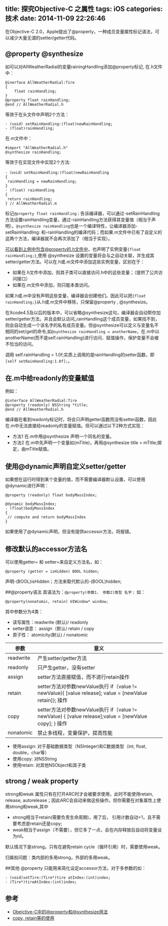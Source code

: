 title: 探究Objective-C 之属性
tags: iOS
categories: 技术
date: 2014-11-09 22:26:46
---
在Objective-C 2.0，Apple提出了@property，一种成员变量属性标记语法，可以减少大量无谓的setter/getter代码。
## @property @synthesize
如可以对AllWeatherRadial的变量rainingHandling添加@property标记,
在.h文件中：
```objc
@inerface AllWeatherRadial:Tire
{
	float rainHandling;
}
@property float rainHandling;
@end // AllWeatherRadial.h
```
等效于在头文件中声明2个方法：
```objc
- (void) setRainHandling:(float)newRainHandling;
- (float)rainHandling;
```
在.m文件中：
```objc
#import "AllWeatherRadial.h"
@synthesize rainHandling;
```
等效于在实现文件中实现2个方法:
```objc
-（void）setRainHandling:(float)newRainHandling
{
 rainHandling = newRainHandling;
}
- (float) rainHandling
{
 return rainHandling;
} // AllWeatherRadial.m
```
标记``@property float rainHandling；``告诉编译器，可以通过-setRainHandling方法设置rainHandling变量，通过-rainHandling方法获得其变量值（相当于声明）。``@synthesize rainHandling``也是一个编译特性，让编译器添加-setRainHandling: 和-rainHandling的编译代码；而如果.m文件中已有了自定义的这两个方法，编译器就不会再次添加了（相当于实现）。

可以看到上例中包含@property的.h文件中，也声明了实例变量``{float rainHandling;}``,使用 @synthesize 设置的变量将会与之自动关联，并生成其setter/getter方法。可以在.h或.m文件中添加这些实例变量，区别在于：
* 如果在.h文件中添加，则其子类可以直接访问.h中的这些变量；（提供了公共访问接口）
* 如果在.m文件中添加，则只能本类访问。

如果.h或.m中没有声明这些变量，编译器会创建他们。因此可以把``{float rainHandling;}``从.h或.m文件中移除，只保留@property , @synthesize。

在Xcode4.5及以后的版本中，可以省略@synthesize这句，编译器会自动帮你加setter/getter方法，并且会默认访问_rainHandling这个成员变量，如果找不到，则会自动生成一个该名字的私有成员变量。但@synthesize可以定义与变量名不相同的set/get的命令,如``@synthesize rainHandling = anotherName``，在.m中以anotherName(而不是self.rainHandling)进行访问、赋值操作，保护变量不会被不恰当的访问。

调用 self.rainHandling = 1.0f;实质上调用的是rainHandling的setter函数，即``[self setRainHandling:1.0f];``。

## 在.m中给readonly的变量赋值
 例如：
 ```objc
@interface AllWeatherRadial:Tire
@property (readonly) NSString *title;  
@end // AllWeatherRadial.h
```
 编译器在看到readonly标记时，将会只声明getter函数而没有setter函数，因此在.m中无法直接给readonly的变量赋值。但可以通过以下2种方式实现：

* 方法1
   在.m中用@synthesize 声明一个同名的变量。
* 方法2
在.m中先声明一个变量如(mTitle)，再用@synthesize title = mTitle;绑定，由mTitle赋值。

## 使用@dynamic声明自定义setter/getter
如果想在运行时得到某个变量的值，而不需要编译器默认设置，可以使用@dynamic进行声明：
```objc
@property (readonly) float bodyMassIndex;

@dynamic bodyMassIndex;
- (float)bodyMassIndex
{
 // compute and return bodyMassIndex
}
```
如果使用了@dynamic声明，但没有提供accessor方法，将报错。
## 修改默认的accessor方法名
可以使用getter= 和 setter=来自定义方法名，如：
```objc
@property (getter = isHidden) BOOL hidden;
```
声明-(BOOL)isHidden；方法来取代默认的-(BOOL)hidden;

##@property语法
其语法为：``@property(参数1， 参数2)类型 名字；``
如：
```objc
@property(nonatomic, retain) UIWindow* window;
```
其中参数分为4类：
* 读写属性：readwrite (默认)/ readonly 
* setter语意： assign（默认/ retain / copy
* 原子性： atomicity(默认) / nonatomic

参数 | 意义 
------------ | ------------- 
readwrite | 产生setter/getter方法 
readonly | 只产生getter，没有setter
assign | setter方法直接赋值，而不进行retain操作
retain | setter方法对参数newValue执行  if（value != newValue){ [value release]; value = [newValue retain]}; 操作
copy | setter方法对参数newValue执行  if（value != newValue) { [value release];value = [newValue copy]; } 操作
nonatomic | 禁止多线程，变量保护，提高性能

* 使用assign: 对于基础数据类型（NSInteger)和C数据类型（int, float, double，char等）
* 使用copy: 对NSString
* 使用retain: 对其他NSObject和其子类

## strong / weak property
 strong和weak 属性只有在打开ARC时才会被要求使用，此时不能使用retain, release, autorelease；因此ARC会自动来做这些操作。但你需要在对象属性上使用strong和weak,其中
 * strong相当于retain(需要负责生命周期)，用了后， 引用计数自动+1，且不需要考虑是retain还是copy;
 * weak相当于assign（不需要），但它多了一点，会在内存释放后自动将变量设为nil。

默认情况下是strong。只有在避免retain cycle（循环引用）时，需要使用weak。

归属权问题：类内部的多用strong，外部的多用weak。

##其他
@property 只能用来简化设定accessor方法，对于多参数的如：
```objc
- (void)setTire:(Tire*)tire atIndex:(int)index;
- (Tire*)tireAtIndex:(int)index;
```
## 参考
* [Obejctive-C中的@property和@synthesize用法](http://justcoding.iteye.com/blog/1444548)
* [copy, retain等的使用](http://blog.csdn.net/duxinfeng2010/article/details/8461784)